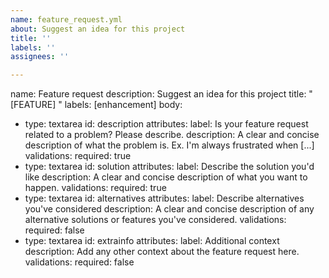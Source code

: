 ```yaml
---
name: feature_request.yml
about: Suggest an idea for this project
title: ''
labels: ''
assignees: ''

---
```


name: Feature request
description: Suggest an idea for this project
title: "[FEATURE] <description>"
labels: [enhancement]
body:
  - type: textarea
    id: description
    attributes:
      label: Is your feature request related to a problem? Please describe.
      description: A clear and concise description of what the problem is. Ex. I'm always frustrated when [...]
    validations:
      required: true
  - type: textarea
    id: solution
    attributes:
      label: Describe the solution you'd like
      description: A clear and concise description of what you want to happen.
    validations:
      required: true
  - type: textarea
    id: alternatives
    attributes:
      label: Describe alternatives you've considered
      description: A clear and concise description of any alternative solutions or features you've considered.
    validations:
      required: false
  - type: textarea
    id: extrainfo
    attributes:
      label: Additional context
      description: Add any other context about the feature request here.
    validations:
      required: false
